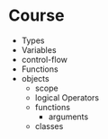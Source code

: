# Course
- Types
- Variables
- control-flow
- Functions
- objects
  - scope
  - logical Operators
  - functions
    - arguments
  - classes
